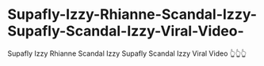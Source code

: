 # Supafly-Izzy-Rhianne-Scandal-Izzy-Supafly-Scandal-Izzy-Viral-Video-
Supafly Izzy Rhianne Scandal Izzy Supafly Scandal Izzy Viral Video 👆👆👆 
